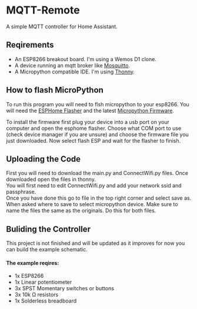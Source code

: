 # MQTT-Remote

A simple MQTT controller for Home Assistant.  

## Reqirements

- An ESP8266 breakout board. I'm using a Wemos D1 clone.
- A device running an mqtt broker like [Mosquitto](https://mosquitto.org/).
- A Micropython compatible IDE. I'm using [Thonny](https://thonny.org/).

## How to flash MicroPython

To run this program you will need to flsh micropython to your esp8266. You will need the [ESPHome Flasher](https://github.com/esphome/esphome-flasher/tree/master) and the latest [Micropython Firmware](https://micropython.org/download/esp8266/).

To install the firmware first plug your device into a usb port on your computer and open the esphome flasher. Choose what COM port to use (check device manager if you are unsure) and choose the firmware file you just downloaded. Now select flash ESP and wait for the flasher to finish.

## Uploading the Code

First you will need to download the main.py and ConnectWifi.py files. Once downloaded open the files in thonny.  
You will first need to edit ConnectWifi.py and add your network ssid and passphrase.  
Once you have done this go to file in the top right corner and select save as. When asked where to save to select micropython device. Make sure to name the files the same as the originals. Do this for both files.

## Buliding the Controller
This project is not finished and will be updated as it improves for now you can build the example schematic.  
#### The example reqires:
- 1x ESP8266
- 1x Linear potentiometer
- 3x SPST Momentary switches or buttons
- 3x 10k Ω resistors
- 1x Solderless breadboard
